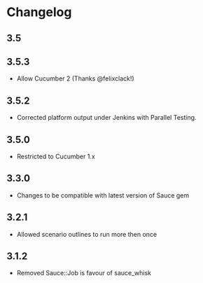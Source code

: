 Changelog
=========
3.5
-----

3.5.3
-----
* Allow Cucumber 2 (Thanks @felixclack!)

3.5.2
-----
* Corrected platform output under Jenkins with Parallel Testing.

3.5.0
-----
* Restricted to Cucumber 1.x

3.3.0
-----
* Changes to be compatible with latest version of Sauce gem

3.2.1
-----
* Allowed scenario outlines to run more then once

3.1.2
-----
* Removed Sauce::Job is favour of sauce\_whisk
